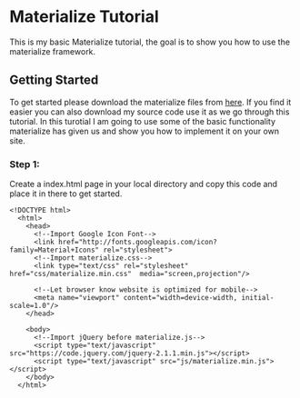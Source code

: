 # Materialize Tutorial
This is my basic Materialize tutorial, the goal is to show you how to use the materialize framework.

## Getting Started 
To get started please download the materialize files from [here](http://materializecss.com/getting-started.html). If you find it easier you can also download my source code use it as we go through this tutorial. In this turotial I am going to use some of the basic functionality materialize has given us and show you how to implement it on your own site.

### Step 1:
Create a index.html page in your local directory and copy this code and place it in there to get started. 

``` 
<!DOCTYPE html>
  <html>
    <head>
      <!--Import Google Icon Font-->
      <link href="http://fonts.googleapis.com/icon?family=Material+Icons" rel="stylesheet">
      <!--Import materialize.css-->
      <link type="text/css" rel="stylesheet" href="css/materialize.min.css"  media="screen,projection"/>

      <!--Let browser know website is optimized for mobile-->
      <meta name="viewport" content="width=device-width, initial-scale=1.0"/>
    </head>

    <body>
      <!--Import jQuery before materialize.js-->
      <script type="text/javascript" src="https://code.jquery.com/jquery-2.1.1.min.js"></script>
      <script type="text/javascript" src="js/materialize.min.js"></script>
    </body>
  </html>
```


